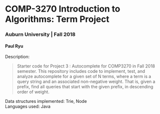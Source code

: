 # COMP-3270 Introduction to Algorithms: Term Project
### Auburn University | Fall 2018
#### Paul Ryu

Description:
> Starter code for Project 3 : Autocomplete for COMP3270 in Fall 
2018 semester. This repository includes code to implement, 
test, and analyze autocomplete for a given set of N terms, 
where a term is a query string and an associated non-negative 
weight. That is, given a prefix, find all queries that start with 
the given prefix, in descending order of weight.


Data structures implemented: Trie, Node\
Languages used: Java

